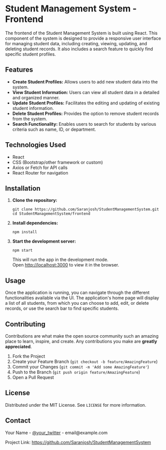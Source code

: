 
<body>
    <h1>Student Management System - Frontend</h1>
    <p>The frontend of the Student Management System is built using React. This component of the system is designed to provide a responsive user interface for managing student data, including creating, viewing, updating, and deleting student records. It also includes a search feature to quickly find specific student profiles.</p>
  
  <h2>Features</h2>
    <ul>
        <li><strong>Create Student Profiles:</strong> Allows users to add new student data into the system.</li>
        <li><strong>View Student Information:</strong> Users can view all student data in a detailed and organized manner.</li>
        <li><strong>Update Student Profiles:</strong> Facilitates the editing and updating of existing student information.</li>
        <li><strong>Delete Student Profiles:</strong> Provides the option to remove student records from the system.</li>
        <li><strong>Search Functionality:</strong> Enables users to search for students by various criteria such as name, ID, or department.</li>
    </ul>

  <h2>Technologies Used</h2>
    <ul>
        <li>React</li>
        <li>CSS (Bootstrap/other framework or custom)</li>
        <li>Axios or Fetch for API calls</li>
        <li>React Router for navigation</li>
    </ul>

  <h2>Installation</h2>
    <ol>
        <li><strong>Clone the repository:</strong>
            <pre><code>git clone https://github.com/Saranjosh/StudentManagementSystem.git
cd StudentManagementSystem/frontend</code></pre>
        </li>
        <li><strong>Install dependencies:</strong>
            <pre><code>npm install</code></pre>
        </li>
        <li><strong>Start the development server:</strong>
            <pre><code>npm start</code></pre>
            <p>This will run the app in the development mode.<br>
            Open <a href="http://localhost:3000">http://localhost:3000</a> to view it in the browser.</p>
        </li>
    </ol>

  <h2>Usage</h2>
    <p>Once the application is running, you can navigate through the different functionalities available via the UI. The application's home page will display a list of all students, from which you can choose to add, edit, or delete records, or use the search bar to find specific students.</p>

  <h2>Contributing</h2>
    <p>Contributions are what make the open source community such an amazing place to learn, inspire, and create. Any contributions you make are <strong>greatly appreciated</strong>.</p>
    <ol>
        <li>Fork the Project</li>
        <li>Create your Feature Branch (<code>git checkout -b feature/AmazingFeature</code>)</li>
        <li>Commit your Changes (<code>git commit -m 'Add some AmazingFeature'</code>)</li>
        <li>Push to the Branch (<code>git push origin feature/AmazingFeature</code>)</li>
        <li>Open a Pull Request</li>
    </ol>

  <h2>License</h2>
    <p>Distributed under the MIT License. See <code>LICENSE</code> for more information.</p>

  <h2>Contact</h2>
    <p>Your Name - <a href="https://twitter.com/your_twitter">@your_twitter</a> - email@example.com</p>
    <p>Project Link: <a href="https://github.com/Saranjosh/StudentManagementSystem">https://github.com/Saranjosh/StudentManagementSystem</a></p>
</body>

